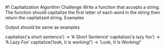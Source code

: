 #1 Capitalization Algorithm Challenge
Write a function that accepts a string. The function should capitalize the first letter of each word in the string then return the 
capitalized string. Examples

Output should be same as examples

 capitalize(‘a short sentence’) → ‘A Short Sentence’
 capitalize(‘a lazy fox’) → ‘A Lazy Fox’
 capitalize(‘look, it is working!’) → ‘Look, It Is Working!’
